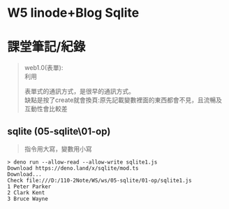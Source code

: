# W5 linode+Blog Sqlite
# 課堂筆記/紀錄
>web1.0(表單):  
>利用<form>表單式的通訊方式，是很早的通訊方式。  
>缺點是按了create就會換頁:原先記載變數裡面的東西都會不見，且流暢及互動性會比較差

## sqlite (05-sqlite\01-op)
> 指令用大寫，變數用小寫
```
> deno run --allow-read --allow-write sqlite1.js
Download https://deno.land/x/sqlite/mod.ts
Download...
Check file:///D:/110-2Note/WS/ws/05-sqlite/01-op/sqlite1.js
1 Peter Parker
2 Clark Kent
3 Bruce Wayne
```